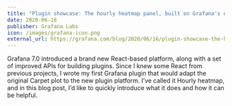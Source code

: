 ```yaml
---
title: "Plugin showcase: The hourly heatmap panel, built on Grafana's new plugin platform"
date: 2020-06-16
publisher: Grafana Labs
icon: /images/grafana-icon.png
external_url: https://grafana.com/blog/2020/06/16/plugin-showcase-the-hourly-heatmap-panel-built-on-grafanas-new-plugin-platform/
---
```


Grafana 7.0 introduced a brand new React-based platform, along with a set of improved APIs for building plugins. Since I knew some React from previous projects, I wrote my first Grafana plugin that would adapt the original Carpet plot to the new plugin platform. I’ve called it Hourly heatmap, and in this blog post, I’d like to quickly introduce what it does and how it can be helpful.
